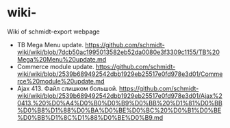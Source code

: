 # wiki-
Wiki of schmidt-export webpage 

* TB Mega Menu update. https://github.com/schmidt-wiki/wiki/blob/7dcb50ac1995013582eb52da0080e3f3309c1155/TB%20Mega%20Menu%20update.md
* Commerce module update. https://github.com/schmidt-wiki/wiki/blob/2539b689492542dbb1929eb25517e0fd978e3d01/Commerce%20module%20update.md
* Ajax 413. Файл слишком большой. https://github.com/schmidt-wiki/wiki/blob/2539b689492542dbb1929eb25517e0fd978e3d01/Ajax%20413.%20%D0%A4%D0%B0%D0%B9%D0%BB%20%D1%81%D0%BB%D0%B8%D1%88%D0%BA%D0%BE%D0%BC%20%D0%B1%D0%BE%D0%BB%D1%8C%D1%88%D0%BE%D0%B9.md
